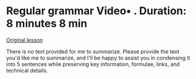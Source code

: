 # Regular grammar Video• . Duration: 8 minutes 8 min

[Original lesson](https://www.coursera.org/learn/uol-fundamentals-of-computer-science/lecture/3EpkS/regular-grammar)

There is no text provided for me to summarize. Please provide the text you'd like me to summarize, and I'll be happy to assist you in condensing it into 5 sentences while preserving key information, formulae, links, and technical details.

